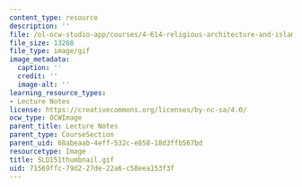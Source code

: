 ```yaml
---
content_type: resource
description: ''
file: /ol-ocw-studio-app/courses/4-614-religious-architecture-and-islamic-cultures-fall-2002/71569ffc79d227de22a6c58eea153f3f_SLD151thumbnail.gif
file_size: 13268
file_type: image/gif
image_metadata:
  caption: ''
  credit: ''
  image-alt: ''
learning_resource_types:
- Lecture Notes
license: https://creativecommons.org/licenses/by-nc-sa/4.0/
ocw_type: OCWImage
parent_title: Lecture Notes
parent_type: CourseSection
parent_uid: 68abeaab-4eff-532c-e858-18d3ffb567bd
resourcetype: Image
title: SLD151thumbnail.gif
uid: 71569ffc-79d2-27de-22a6-c58eea153f3f
---
```

